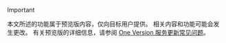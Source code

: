 > [!IMPORTANT]
> 本文所述的功能属于预览版内容，仅向目标用户提供。 相关内容和功能可能会发生更改。 有关预览版的详细信息，请参阅 [One Version 服务更新常见问题](https://docs.microsoft.com/dynamics365/unified-operations/fin-and-ops/get-started/one-version)。
